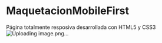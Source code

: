 # MaquetacionMobileFirst
Página totalmente resposiva desarrollada con HTML5 y CSS3
![Uploading image.png…]()
